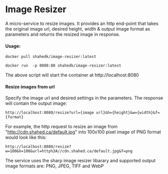 # Image Resizer

A micro-service to resize images. It provides an http end-point that takes the original image url, desired height, width & output image format as parameters and returns the resized image in response.

#### Usage:

```
docker pull shahedk/image-resizer:latest

docker run  -p 8080:80 shahedk/image-resizer:latest
```
The above script will start the container at http://localhost:8080

#### Resize images from url
Specify the image url and desired settings in the parameters. The response will contain the output image:

```
http://localhost:8080/resize?url={image url}&h={height}&w={width}&f={format}
```

For example, the http request to resize an image from "http://cdn.shahed.ca/default.jpg" into 100x100 pixel image of PNG format would look like this:

```
http://localhost:8080/resize?w=100&h=100&url=http%3A//cdn.shahed.ca/default.jpg&f=png
```

The service uses the sharp image resizer libarary and supported output image formats are: PNG, JPEG, TIFF and WebP
